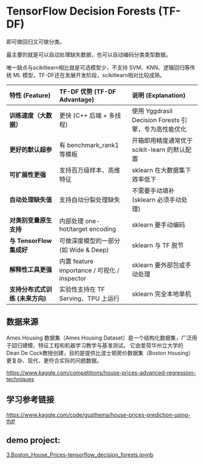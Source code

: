 # TensorFlow Decision Forests (TF-DF) 

即可做回归又可做分类。

最主要的就是可以自动处理缺失数据，也可以自动编码分类类型数据。

唯一缺点与scikitlearn相比就是可选模型少，不支持 SVM、KNN、逻辑回归等传统 ML 模型，TF-DF还在发展开发阶段，scikitlearn相对比较成熟。

| 特性 (Feature) | TF-DF 优势 (TF-DF Advantage) | 说明 (Explanation) |
| :--- | :--- | :--- |
| **训练速度（大数据）** | 更快 (C++ 后端 + 多线程) | 使用 Yggdrasil Decision Forests 引擎，专为高性能优化 |
| **更好的默认超参** | 有 benchmark_rank1 等模板 | 开箱即用精度通常优于 scikit-learn 的默认配置 |
| **可扩展性更强** | 支持百万级样本、高维特征 | sklearn 在大数据集下效率低下 |
| **自动处理缺失值** | 支持自动分裂处理缺失 | 不需要手动填补 (sklearn 必须手动处理) |
| **对类别变量原生支持** | 内部处理 one-hot/target encoding | sklearn 要手动编码 |
| **与 TensorFlow 集成好** | 可做深度模型的一部分 (如 Wide & Deep) | sklearn 与 TF 脱节 |
| **解释性工具更强** | 内置 feature importance / 可视化 / inspector | sklearn 要外部包或手动处理 |
| **支持分布式式训练 (未来方向)** | 实验性支持在 TF Serving、TPU 上运行 | sklearn 完全本地单机 |

## 数据来源
Ames Housing 数据集（Ames Housing Dataset）是一个结构化数据集，广泛用于回归建模、特征工程和机器学习教学与基准测试。
它由爱荷华州立大学的 Dean De Cock教授创建，目的是提供比波士顿房价数据集（Boston Housing）更复杂、现代、更符合实际的问题数据。

https://www.kaggle.com/competitions/house-prices-advanced-regression-techniques

## 学习参考链接

https://www.kaggle.com/code/gusthema/house-prices-prediction-using-tfdf

## demo project:

[3.Boston_House_Prices-tensorflow_decision_forests.ipynb](./demo_project/3.Boston_House_Prices-tensorflow_decision_forests.ipynb)